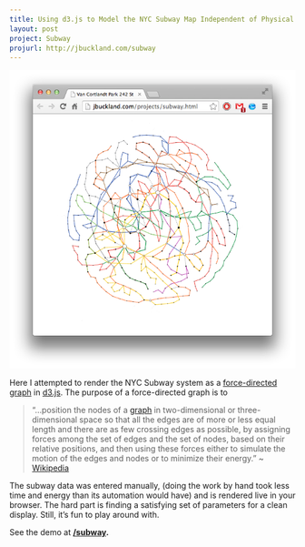 ```yaml
---
title: Using d3.js to Model the NYC Subway Map Independent of Physical Geometry
layout: post
project: Subway
projurl: http://jbuckland.com/subway
---
```


[<img src="/images/subway_thumbnail.png">](/subway)

Here I attempted to render the NYC Subway system as a [force-directed graph](http://en.wikipedia.org/wiki/Force-directed_graph_drawing) in [d3.js](http://d3js.org/). The purpose of a force-directed graph is to

>“…position the nodes of a [graph](http://en.wikipedia.org/wiki/Graph_(mathematics)) in two-dimensional or three-dimensional space so that all the edges are of more or less equal length and there are as few crossing edges as possible, by assigning forces among the set of edges and the set of nodes, based on their relative positions, and then using these forces either to simulate the motion of the edges and nodes or to minimize their energy.” ~ [Wikipedia](http://en.wikipedia.org/wiki/Force-directed_graph_drawing)

The subway data was entered manually, (doing the work by hand took less time and energy than its automation would have) and is rendered live in your browser. The hard part is finding a satisfying set of parameters for a clean display. Still, it’s fun to play around with.

See the demo at **[/subway](/subway/).**

